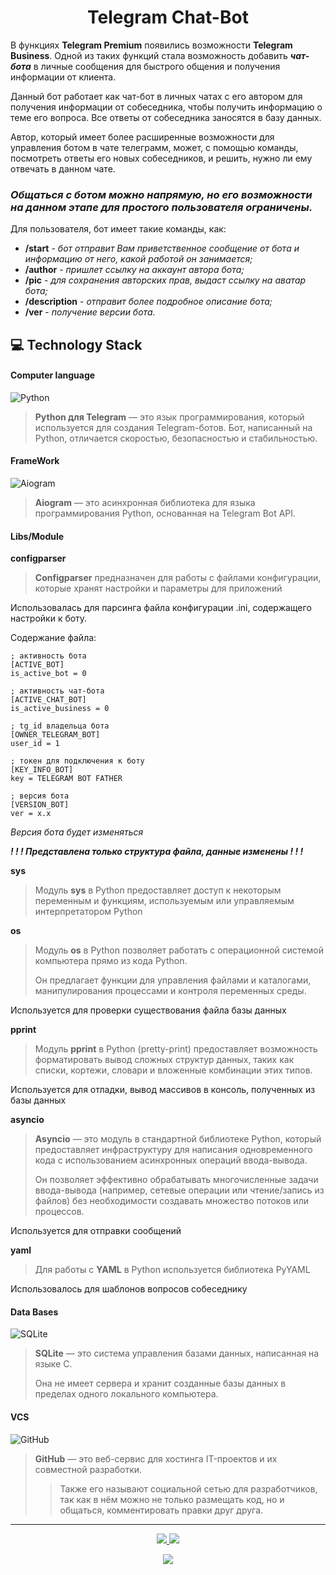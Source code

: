 <h1 align="center">
    Telegram Chat-Bot
</h1>

В функциях **Telegram Premium** появились возможности **Telegram Business**. Одной из таких функций стала возможность добавить 
**_чат-бота_** в личные сообщения для быстрого общения и получения информации от клиента. 

Данный бот работает как чат-бот в личных чатах с его автором для получения информации от собеседника, чтобы 
получить информацию о теме его вопроса. Все ответы от собеседника заносятся в базу данных. 

Автор, который имеет более расширенные возможности для управления ботом в чате телеграмм, может, с помощью команды, 
посмотреть ответы его новых собеседников, и решить, нужно ли ему отвечать в данном чате.

### **_Общаться с ботом можно напрямую, но его возможности на данном этапе для простого пользователя ограничены._**

Для пользователя, бот имеет такие команды, как:

* **/start** - _бот отправит Вам приветственное сообщение от бота и информацию от него, какой работой он занимается;_
* **/author** - _пришлет ссылку на аккаунт автора бота;_
* **/pic** - _для сохранения авторских прав, выдаст ссылку на аватар бота;_
* **/description** - _отправит более подробное описание бота;_
* **/ver** - _получение версии бота._

## :computer: Technology Stack

#### Computer language

![Python](https://img.shields.io/badge/-Python-black?style=flat-square&logo=Python)

> **Python для Telegram** — это язык программирования, который используется для создания Telegram-ботов.
Бот, написанный на Python, отличается скоростью, безопасностью и стабильностью.

#### FrameWork

![Aiogram](https://img.shields.io/badge/-Aiogram-black?style=flat-square&logo=Aiogram)

> **Aiogram** — это асинхронная библиотека для языка программирования Python, основанная на Telegram Bot API.

#### Libs/Module

**configparser**

> **Configparser** предназначен для работы с файлами конфигурации, которые хранят настройки и параметры для приложений

Использовалась для парсинга файла конфигурации .ini, содержащего настройки к боту. 

Содержание файла:

```
; активность бота
[ACTIVE_BOT]
is_active_bot = 0

; активность чат-бота
[ACTIVE_CHAT_BOT]
is_active_business = 0

; tg_id владельца бота
[OWNER_TELEGRAM_BOT]
user_id = 1

; токен для подключения к боту
[KEY_INFO_BOT]
key = TELEGRAM BOT FATHER

; версия бота
[VERSION_BOT]
ver = x.x
```

_Версия бота будет изменяться_

**_! ! ! Представлена только структура файла, данные изменены ! ! !_**

**sys**

> Модуль **sys** в Python предоставляет доступ к некоторым переменным и функциям, используемым или управляемым 
интерпретатором Python

**os**

> Модуль **os** в Python позволяет работать с операционной системой компьютера прямо из кода Python. 
> 
> Он предлагает функции 
для управления файлами и каталогами, манипулирования процессами и контроля переменных среды.

Используется для проверки существования файла базы данных

**pprint**

> Модуль **pprint** в Python (pretty-print) предоставляет возможность форматировать вывод сложных структур данных, таких как 
списки, кортежи, словари и вложенные комбинации этих типов.

Используется для отладки, вывод массивов в консоль, полученных из базы данных 

**asyncio**

> **Asyncio** — это модуль в стандартной библиотеке Python, который предоставляет инфраструктуру для написания 
одновременного кода с использованием асинхронных операций ввода-вывода. 
> 
>Он позволяет эффективно обрабатывать 
многочисленные задачи ввода-вывода (например, сетевые операции или чтение/запись из файлов) без необходимости 
создавать множество потоков или процессов.

Используется для отправки сообщений

**yaml**

> Для работы с **YAML** в Python используется библиотека PyYAML

Использовалось для шаблонов вопросов собеседнику


#### Data Bases

![SQLite](https://img.shields.io/badge/-SQLite-black?style=flat-square&logo=sqlite)

> **SQLite** — это система управления базами данных, написанная на языке C. 
> 
>Она не имеет сервера и хранит созданные базы 
данных в пределах одного локального компьютера.

#### VCS

![GitHub](https://img.shields.io/badge/-GitHub-black?style=flat-square&logo=github)

> **GitHub** — это веб-сервис для хостинга IT-проектов и их совместной разработки. 
> 
> > Также его называют социальной сетью для 
разработчиков, так как в нём можно не только размещать код, но и общаться, комментировать правки друг друга.

<hr>

<!-- START [S E C T I O N] count visits and date profile update -->

<p align="center">
    <a href="https://github.com/ma5t0d0nt-tg" target="_blank">
        <img src="https://img.shields.io/github/watchers/ma5t0d0nt-tg/Telegram-Chat-Bot.svg"/>
    </a>
    <a href="https://github.com/ma5t0d0nt-tg" target="_blank">
        <img src="https://img.shields.io/github/stars/ma5t0d0nt-tg/Telegram-Chat-Bot.svg"/>
    </a>
</p>

<p align="center">
    <a href="https://github.com/ma5t0d0nt-tg/Telegram-Chat-Bot" target="_blank">
        <img src="https://img.shields.io/github/last-commit/ma5t0d0nt-tg/ma5t0d0nt-tg?label=Project%20Updated&style=flat-square">
    </a>
</p>

<!-- END [S E C T I O N] count visits and date profile update -->
